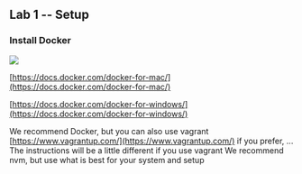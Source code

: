 ## Lab 1 -- Setup

### Install Docker 

<img src="https://docs.docker.com/images/logo-docker-main.png" border="0"></img>


[https://docs.docker.com/docker-for-mac/](https://docs.docker.com/docker-for-mac/)

[https://docs.docker.com/docker-for-windows/](https://docs.docker.com/docker-for-windows/)


We recommend Docker, but you can also use vagrant [https://www.vagrantup.com/](https://www.vagrantup.com/) if you prefer, ... The instructions will be a little different if you use vagrant
We recommend nvm, but use what is best for your system and setup
